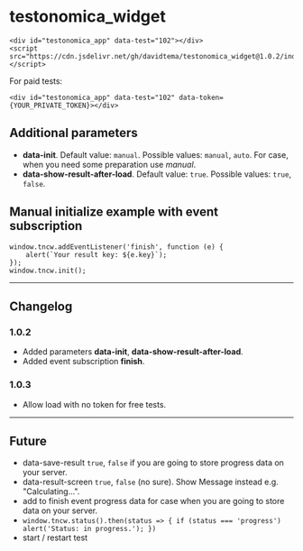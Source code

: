 # testonomica_widget

    <div id="testonomica_app" data-test="102"></div>
    <script src="https://cdn.jsdelivr.net/gh/davidtema/testonomica_widget@1.0.2/index.min.js"></script>

For paid tests:

    <div id="testonomica_app" data-test="102" data-token={YOUR_PRIVATE_TOKEN}></div>

Additional parameters
---

- **data-init**. Default value: `manual`. Possible values: `manual`, `auto`. For case, when you need some preparation
  use *manual*.
- **data-show-result-after-load**. Default value: `true`. Possible values: `true`, `false`.

## Manual initialize example with event subscription

    window.tncw.addEventListener('finish', function (e) {
        alert(`Your result key: ${e.key}`);
    });
    window.tncw.init();

---

Changelog
---

### 1.0.2

- Added parameters **data-init**, **data-show-result-after-load**.
- Added event subscription **finish**.

### 1.0.3
- Allow load with no token for free tests.

---

Future
---

- data-save-result `true`, `false` if you are going to store progress data on your server.
- data-result-screen `true`, `false` (no sure). Show Message instead e.g. "Calculating...".
- add to finish event progress data for case when you are going to store data on your server.
- `window.tncw.status().then(status => { if (status === 'progress') alert('Status: in progress.'); })`
- start / restart test

